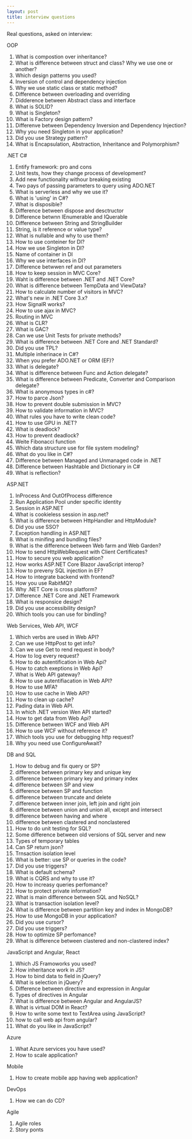 ```yaml
---
layout: post
title: interview questions
---
```

Real questions, asked on interview:

OOP
1. What is compostion over inheritance?
2. What is difference between struct and class? Why we use one or another?
3. Which design patterns you used?
4. Inversion of control and dependency injection
5. Why we use static class or static method?
6. Difference between overloading and overriding
7. Didderence between Abstract class and interface
8. What is SOLID?
9. What is Singleton?
10. What is Factory design pattern?
11. Differenve between Dependency Inversion and Dependency Injection?
12. Why you need Singleton in your application?
13. Did you use Strategy pattern?
14. What is Encapsulation, Abstraction, Inheritance and Polymorphism?


.NET C#
1. Entify framework: pro and cons
2. Unit tests, how they change process of development?
3. Add new functionality withour breaking existing
4. Two pays of passing parameters to query using ADO.NET
5. What is serverless and why we use it?
6. What is 'using' in C#?
7. What is disposible?
8. Difference between dispose and desctructor
9. Difference betwnn IEnumerable and IQuerable
10. Difference between String and StringBuilder
11. String, is it reference or value type?
12. What is nullable and why to use them?
13. How to use conteiner for DI?
14. How we use Singleton in DI?
15. Name of container in DI
16. Why we use interfaces in DI?
17. Difference betwwen ref and out parameters
18. How to keep session in MVC Core?
19. Waht is difference between .NET and .NET Core?
20. What is difference between TempData and ViewData?
21. How to calculate number of visitors in MVC?
22. What's new in .NET Core 3.x?
23. How SignalR works?
24. How to use ajax in MVC?
25. Routing in MVC
26. What is CLR?
27. What is GAC?
28. Can we use Unit Tests for private methods?
29. What is difference between .NET Core and .NET Standard?
30. Did you use TPL?
31. Multiple inherinace in C#?
32. When you prefer ADO.NET or ORM (EF)?
33. What is delegate?
34. What is difference between Func and Action delegate?
35. What is difference between Predicate, Converter and Comparison delegate?
36. What is anonymous types in c#?
37. How to parce Json?
38. How to prevent double submission in MVC?
39. How to validate information in MVC?
40. What rules you have to write clean code?
41. How to use GPU in .NET?
42. What is deadlock?
43. How to prevent deadlock?
44. Weite Fibonacci function
45. Which data structure use for file system modeling?
46. What do you like in C#?
47. Difference between Managed and Unmanaged code in .NET
48. Difference between Hashtable and Dictionary in C#
49. What is reflection?


ASP.NET
1. InProcess And OutOfProcess difference
2. Run Application Pool under specific identity
3. Session in ASP.NET
4. What is cookieless session in asp.net?
5. What is difference between HttpHandler and HttpModule?
6. Did you use SSO?
7. Exception handling in ASP.NET
8. What is minifing and bundling files?
9. What is the difference between Web farm and Web Garden?
10. How to send HttpWebRequest with Client Certificates?
11. How to secure you web application?
12. How works ASP.NET Core Blazor JavaScript interop?
13. How to preveny SQL injection in EF?
14. How to integrate backend with frontend?
15. How you use RabitMQ?
16. Why .NET Core  is cross platform?
17. Difference .NET Core and .NET Framework
18. What is responsice design?
19. Did you use accessibility design?
20. Which tools you can use for bindling? 


Web Services, Web API, WCF
1. Which verbs are used in Web API?
2. Can we use HttpPost to get info?
3. Can we use Get to rend request in body?
4. How to log every request?
5. How to do autentification in Web Api?
6. How to catch exeptions in Web Api?
7. What is Web API gateway?
8. How to use autentifiacation in Web API?
9. How to use MFA?
10. How to use cache in Web API?
11. How to clean up cache?
12. Pading data in Web API.
13. In which .NET version Wen API started?
14. How to get data from Web Api?
15. Difference between WCF and Web API
16. How to use WCF without reference it?
17. Which tools you use for debugging http request?
18. Why you need use ConfigureAwait?


DB and SQL
1. How to debug and fix query or SP?
2. difference between primary key and unique key
3. difference between primary key and primary index
4. difference between SP and view
5. difference between SP and function
6. difference between truncate and delete 
7. difference between inner join, left join and right join
8. difference between union and union all, except and intersect
9. difference between having and where
10. difference between clastered and nonclastered 
11. How to do unit testing for SQL?
12. Some difference between old versions of SQL server and new
13. Types of temporary tables
14. Can SP return json?
15. Trnsaction isolation level
16. What is better: use SP or queries in the code?
17. Did you use triggers?
18. What is default schema?
19. What is CQRS and why to use it?
20. How to increasy queries perfomance?
21. How to protect private information?
22. What is main difference between SQL and NoSQL?
23. What is transaction isolation level?
24. What is difference between partition key and index in MongoDB?
25. How to use MongoDB in your application?
26. Did you use cursor?
27. Did you use triggers?
28. How to optimize SP perfomance?
29. What is difference between clastered and non-clastered index?


JavaScript and Angular, React
1. Which JS Framoworks you used?
2. How inheritance work in JS?
3. How to bind data to field in jQuery?
4. What is selection in jQuery?
5. Difference between directive and expression in Angular
6. Types of directives in Angular
7. What is difference between Angular and AngularJS?
8. What is virtual DOM in React?
9. How to write some text to TextArea using JavaScript?
10. how to call web api from angular?
11. What do you like in JavaScript?


Azure
1. What Azure services you have used?
2. How to scale application?


Mobile
1. How to create mobile app having web application?


DevOps
1. How we can do CD?


Agile
1. Agile roles
2. Story ponts



